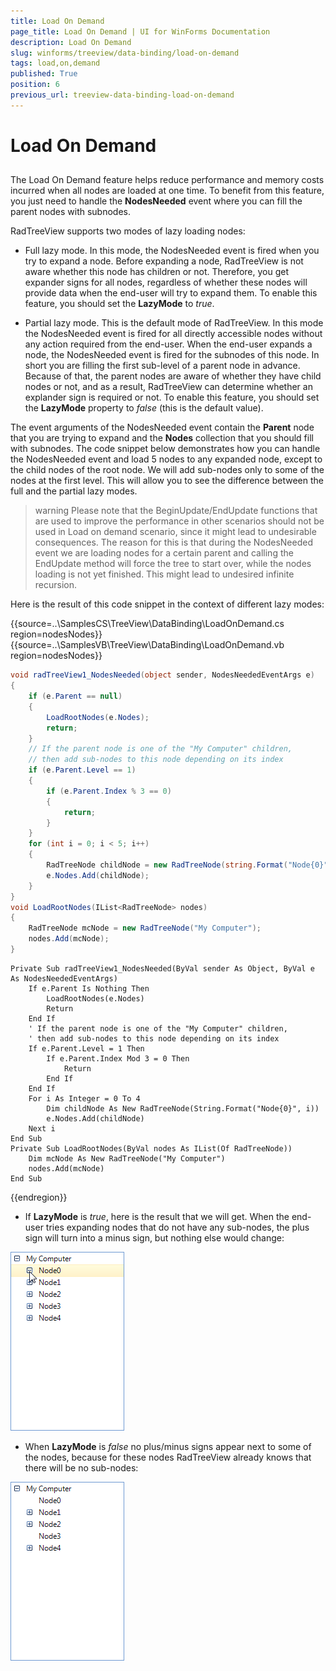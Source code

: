 ```yaml
---
title: Load On Demand
page_title: Load On Demand | UI for WinForms Documentation
description: Load On Demand
slug: winforms/treeview/data-binding/load-on-demand
tags: load,on,demand
published: True
position: 6
previous_url: treeview-data-binding-load-on-demand
---
```


# Load On Demand



## 

The Load On Demand feature helps reduce performance and memory costs incurred when all nodes are loaded at one time. To benefit from this feature, you just need to handle the __NodesNeeded__ event where you can fill the parent nodes with subnodes.
          
RadTreeView supports two modes of lazy loading nodes:

* Full lazy mode. In this mode, the NodesNeeded event is fired when you try to expand a node. Before expanding a node, RadTreeView is not aware whether this node has children or not. Therefore, you get expander signs for all nodes, regardless of whether these nodes will provide data when the end-user will try to expand them. To enable this feature, you should set the __LazyMode__ to *true*.
            

* Partial lazy mode. This is the default mode of RadTreeView. In this mode the NodesNeeded event is fired for all directly accessible nodes without any action required from the end-user. When the end-user expands a node, the NodesNeeded event is fired for the subnodes of this node. In short you are filling the first sub-level of a parent node in advance. Because of that, the parent nodes are aware of whether they have child nodes or not, and as a result, RadTreeView can determine whether an explander sign is required or not. To enable this feature, you should set the __LazyMode__ property to *false* (this is the default value).
            

The event arguments of the NodesNeeded event contain the __Parent__ node that you are trying to expand and the __Nodes__ collection that you should fill with subnodes. The code snippet below demonstrates how you can handle the NodesNeeded event and load 5 nodes to any expanded node, except to the child nodes of the root node. We will add sub-nodes only to some of the nodes at the first level. This will allow you to see the difference between the full and the partial lazy modes.
        

>warning Please note that the BeginUpdate/EndUpdate functions that are used to improve the performance in other scenarios should not be used in Load on demand scenario, since it might lead to undesirable consequences. The reason for this is that during the NodesNeeded event we are loading nodes for a certain parent and calling the EndUpdate method will force the tree to start over, while the nodes loading is not yet finished. This might lead to undesired infinite recursion.
>

Here is the result of this code snippet in the context of different lazy modes:

{{source=..\SamplesCS\TreeView\DataBinding\LoadOnDemand.cs region=nodesNodes}} 
{{source=..\SamplesVB\TreeView\DataBinding\LoadOnDemand.vb region=nodesNodes}} 

````C#
void radTreeView1_NodesNeeded(object sender, NodesNeededEventArgs e)
{
    if (e.Parent == null)
    {
        LoadRootNodes(e.Nodes);
        return;
    }
    // If the parent node is one of the "My Computer" children, 
    // then add sub-nodes to this node depending on its index
    if (e.Parent.Level == 1)
    {
        if (e.Parent.Index % 3 == 0)
        {
            return;
        }
    }
    for (int i = 0; i < 5; i++)
    {
        RadTreeNode childNode = new RadTreeNode(string.Format("Node{0}", i));
        e.Nodes.Add(childNode);
    }
}
void LoadRootNodes(IList<RadTreeNode> nodes)
{
    RadTreeNode mcNode = new RadTreeNode("My Computer");
    nodes.Add(mcNode);
}

````
````VB.NET
Private Sub radTreeView1_NodesNeeded(ByVal sender As Object, ByVal e As NodesNeededEventArgs)
    If e.Parent Is Nothing Then
        LoadRootNodes(e.Nodes)
        Return
    End If
    ' If the parent node is one of the "My Computer" children, 
    ' then add sub-nodes to this node depending on its index
    If e.Parent.Level = 1 Then
        If e.Parent.Index Mod 3 = 0 Then
            Return
        End If
    End If
    For i As Integer = 0 To 4
        Dim childNode As New RadTreeNode(String.Format("Node{0}", i))
        e.Nodes.Add(childNode)
    Next i
End Sub
Private Sub LoadRootNodes(ByVal nodes As IList(Of RadTreeNode))
    Dim mcNode As New RadTreeNode("My Computer")
    nodes.Add(mcNode)
End Sub

````

{{endregion}} 

* If __LazyMode__ is *true*, here is the result that we will get. When the end-user tries expanding nodes that do not have any sub-nodes, the plus sign will turn into a minus sign, but nothing else would change:

![treeview-data-binding-load-on-demand 002](images/treeview-data-binding-load-on-demand002.png)

* When __LazyMode__ is *false* no plus/minus signs appear next to some of the nodes, because for these nodes RadTreeView already knows that there will be no sub-nodes:

![treeview-data-binding-load-on-demand 001](images/treeview-data-binding-load-on-demand001.png)
